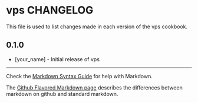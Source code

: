 vps CHANGELOG
=============

This file is used to list changes made in each version of the vps cookbook.

0.1.0
-----
- [your_name] - Initial release of vps

- - -
Check the [Markdown Syntax Guide](http://daringfireball.net/projects/markdown/syntax) for help with Markdown.

The [Github Flavored Markdown page](http://github.github.com/github-flavored-markdown/) describes the differences between markdown on github and standard markdown.
